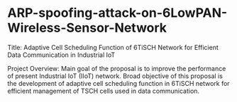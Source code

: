 # ARP-spoofing-attack-on-6LowPAN-Wireless-Sensor-Network
Title: Adaptive Cell Scheduling Function of 6TiSCH Network for Efficient Data Communication in Industrial IoT

Project Overview: Main goal of the proposal is to improve the performance of present Industrial IoT (IIoT) network. Broad objective of this proposal is the development of adaptive cell scheduling function in 6TiSCH network for efficient management of TSCH cells used in data communication. 
